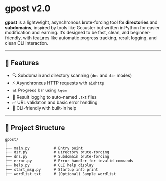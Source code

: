 # gpost v2.0

**gpost** is a lightweight, asynchronous brute-forcing tool for **directories** and **subdomains**, inspired by tools like Gobuster but written in Python for easier modification and learning. It’s designed to be fast, clean, and beginner-friendly, with features like automatic progress tracking, result logging, and clean CLI interaction.

---

## 🚀 Features

- 🔍 Subdomain and directory scanning (`dns` and `dir` modes)
- ⚡ Asynchronous HTTP requests with `aiohttp`
- 📊 Progress bar using `tqdm`
- 🧾 Result logging to auto-named `.txt` files
- ✅ URL validation and basic error handling
- 🎯 CLI-friendly with built-in help

---

## 📂 Project Structure

```text
gpost/
│
├── main.py           # Entry point
├── dir.py            # Directory brute-forcing
├── dns.py            # Subdomain brute-forcing
├── error.py          # Error handler for invalid commands
├── help.py           # CLI help display
├── start_msg.py      # Startup info print
├── wordlist.txt      # (Optional) Sample wordlist

